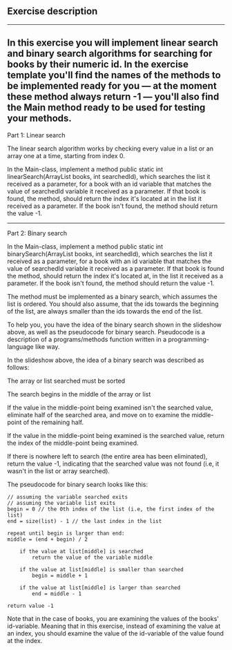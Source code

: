 ## Exercise description

---
In this exercise you will implement linear search and binary search algorithms for searching for books by their numeric id. In the exercise template you'll find the names of the methods to be implemented ready for you — at the moment these method always return -1 — you'll also find the Main method ready to be used for testing your methods.
---
Part 1: Linear search

The linear search algorithm works by checking every value in a list or an array one at a time, starting from index 0.

In the Main-class, implement a method public static int linearSearch(ArrayList<Book> books, int searchedId), which searches the list it received as a parameter, for a book with an id variable that matches the value of searchedId variable it received as a parameter. If that book is found, the method, should return the index it's located at in the list it received as a parameter. If the book isn't found, the method should return the value -1.

---
Part 2: Binary search

In the Main-class, implement a method public static int binarySearch(ArrayList<Book> books, int searchedId), which searches the list it received as a parameter, for a book with an id variable that matches the value of searchedId variable it received as a parameter. If that book is found the method, should return the index it's located at, in the list it received as a parameter. If the book isn't found, the method should return the value -1.

The method must be implemented as a binary search, which assumes the list is ordered. You should also assume, that the ids towards the beginning of the list, are always smaller than the ids towards the end of the list.

To help you, you have the idea of the binary search shown in the slideshow above, as well as the pseudocode for binary search. Pseudocode is a description of a programs/methods function written in a programming-language like way.

In the slideshow above, the idea of a binary search was described as follows:

   The array or list searched must be sorted

   The search begins in the middle of the array or list

   If the value in the middle-point being examined isn't the searched value, eliminate half of the searched area, and move on to examine the middle-point of the remaining half.

   If the value in the middle-point being examined is the searched value, return the index of the middle-point being examined.

   If there is nowhere left to search (the entire area has been eliminated), return the value -1, indicating that the searched value was not found (i.e, it wasn't in the list or array searched).

The pseudocode for binary search looks like this:

    // assuming the variable searched exits
    // assuming the variable list exits
    begin = 0 // the 0th index of the list (i.e, the first index of the list)
    end = size(list) - 1 // the last index in the list
    
    repeat until begin is larger than end:
    middle = (end + begin) / 2
    
        if the value at list[middle] is searched
            return the value of the variable middle
    
        if the value at list[middle] is smaller than searched
            begin = middle + 1
    
        if the value at list[middle] is larger than searched
            end = middle - 1
    
    return value -1

Note that in the case of books, you are examining the values of the books' id-variable. Meaning that in this exercise, instead of examining the value at an index, you should examine the value of the id-variable of the value found at the index.